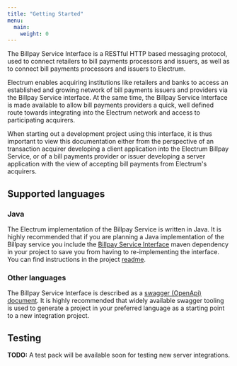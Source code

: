 ```yaml
---
title: "Getting Started"
menu:
  main:
    weight: 0
---
```


The Billpay Service Interface is a RESTful HTTP based messaging protocol, used to connect retailers to bill payments processors and issuers, as well as to connect bill payments processors and issuers to Electrum.

Electrum enables acquiring institutions like retailers and banks to access an established and growing network of bill payments issuers and providers via the Billpay Service interface. At the same time, the Billpay Service Interface is made available to allow bill payments providers a quick, well defined route towards integrating into the Electrum network and access to participating acquirers. 

When starting out a development project using this interface, it is thus important to view this documentation either from the perspective of an transaction acquirer developing a client application into the Electrum Billpay Service, or of a bill payments provider or issuer developing a server application with the view of accepting bill payments from Electrum's acquirers.


## Supported languages

### Java

The Electrum implementation of the Billpay Service is written in Java. It is highly recommended that if you are planning a Java implementation of the Billpay service you include the [Billpay Service Interface](https://github.com/electrumpayments/billpay-service-interface) maven dependency in your project to save you from having to re-implementing the interface. You can find instructions in the project [readme](https://github.com/electrumpayments/billpay-service-interface).

### Other languages

The Billpay Service Interface is described as a [swagger (OpenApi) document](/specification/swagger). It is highly recommended that widely available swagger tooling is used to generate a project in your preferred language as a starting point to a new integration project.


## Testing

**TODO:** A test pack will be available soon for testing new server integrations.
